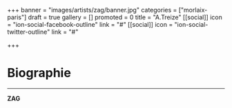 +++
banner = "images/artists/zag/banner.jpg"
categories = ["morlaix-paris"]
draft = true
gallery = []
promoted = 0
title = "A.Treize"
[[social]]
icon = "ion-social-facebook-outline"
link = "#"
[[social]]
icon = "ion-social-twitter-outline"
link = "#"

+++
# Biographie
---

**ZAG**
